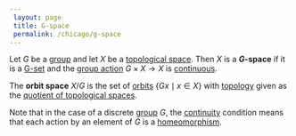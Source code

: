 ```yaml
---
 layout: page
 title: G-space
 permalink: /chicago/g-space
---
```


Let $G$ be a [group](https://defsmath.github.io/DefsMath/group) and let $X$ be a [topological space](https://defsmath.github.io/DefsMath/topological_space). Then $X$ is a **$G$-space** if it is a [G-set](https://defsmath.github.io/DefsMath/group_action) and the [group action](https://defsmath.github.io/DefsMath/group_action) $G\times X\to X$ is [continuous](https://defsmath.github.io/DefsMath/continuous). 

The **orbit space** $X/G$ is the set of [orbits](https://defsmath.github.io/DefsMath/orbit) $\{Gx\mid x\in X\}$ with [topology](https://defsmath.github.io/DefsMath/topological_space) given as the [quotient of topological spaces](https://defsmath.github.io/DefsMath/quotient_of_topological_spaces).

Note that in the case of a discrete [group](https://defsmath.github.io/DefsMath/group) $G$, the [continuity](https://defsmath.github.io/DefsMath/continuous) condition means that each action by an element of $G$ is a [homeomorphism](https://defsmath.github.io/DefsMath/homeomorphism). 

